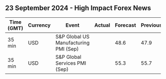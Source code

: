 ## 23 September 2024 - High Impact Forex News

| Time (GMT) | Currency | Event | Actual | Forecast | Previous |
|------|----------|-------|--------|----------|----------|
| 35 min | USD | S&P Global US Manufacturing PMI (Sep) |  | 48.6 | 47.9 |
| 35 min | USD | S&P Global Services PMI (Sep) |  | 55.3 | 55.7 |
